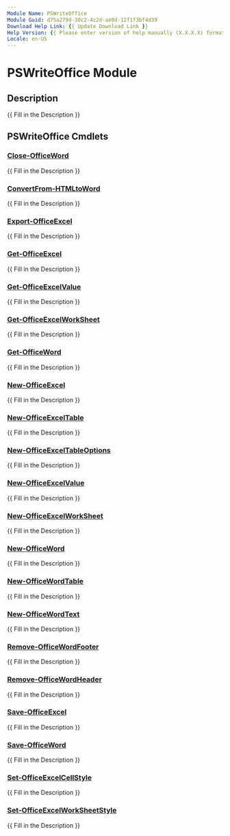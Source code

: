 ```yaml
---
Module Name: PSWriteOffice
Module Guid: d75a279d-30c2-4c2d-ae0d-12f1f3bf4d39
Download Help Link: {{ Update Download Link }}
Help Version: {{ Please enter version of help manually (X.X.X.X) format }}
Locale: en-US
---
```


# PSWriteOffice Module
## Description
{{ Fill in the Description }}

## PSWriteOffice Cmdlets
### [Close-OfficeWord](Close-OfficeWord.md)
{{ Fill in the Description }}

### [ConvertFrom-HTMLtoWord](ConvertFrom-HTMLtoWord.md)
{{ Fill in the Description }}

### [Export-OfficeExcel](Export-OfficeExcel.md)
{{ Fill in the Description }}

### [Get-OfficeExcel](Get-OfficeExcel.md)
{{ Fill in the Description }}

### [Get-OfficeExcelValue](Get-OfficeExcelValue.md)
{{ Fill in the Description }}

### [Get-OfficeExcelWorkSheet](Get-OfficeExcelWorkSheet.md)
{{ Fill in the Description }}

### [Get-OfficeWord](Get-OfficeWord.md)
{{ Fill in the Description }}

### [New-OfficeExcel](New-OfficeExcel.md)
{{ Fill in the Description }}

### [New-OfficeExcelTable](New-OfficeExcelTable.md)
{{ Fill in the Description }}

### [New-OfficeExcelTableOptions](New-OfficeExcelTableOptions.md)
{{ Fill in the Description }}

### [New-OfficeExcelValue](New-OfficeExcelValue.md)
{{ Fill in the Description }}

### [New-OfficeExcelWorkSheet](New-OfficeExcelWorkSheet.md)
{{ Fill in the Description }}

### [New-OfficeWord](New-OfficeWord.md)
{{ Fill in the Description }}

### [New-OfficeWordTable](New-OfficeWordTable.md)
{{ Fill in the Description }}

### [New-OfficeWordText](New-OfficeWordText.md)
{{ Fill in the Description }}

### [Remove-OfficeWordFooter](Remove-OfficeWordFooter.md)
{{ Fill in the Description }}

### [Remove-OfficeWordHeader](Remove-OfficeWordHeader.md)
{{ Fill in the Description }}

### [Save-OfficeExcel](Save-OfficeExcel.md)
{{ Fill in the Description }}

### [Save-OfficeWord](Save-OfficeWord.md)
{{ Fill in the Description }}

### [Set-OfficeExcelCellStyle](Set-OfficeExcelCellStyle.md)
{{ Fill in the Description }}

### [Set-OfficeExcelWorkSheetStyle](Set-OfficeExcelWorkSheetStyle.md)
{{ Fill in the Description }}


